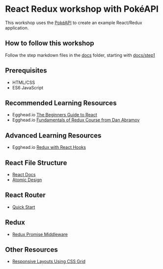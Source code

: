 # React Redux workshop with PokéAPI

This workshop uses the [PokéAPI](https://pokeapi.co/) to create an example React/Redux application.

## How to follow this workshop

Follow the step markdown files in the [docs](./docs) folder, starting with [docs/step1](./docs/step1.md)

## Prerequisites

- HTML/CSS
- ES6 JavaScript

## Recommended Learning Resources

- Egghead.io [The Beginners Guide to React](https://egghead.io/courses/the-beginner-s-guide-to-react)
- Egghead.io [Fundamentals of Redux Course from Dan Abramov](https://egghead.io/courses/fundamentals-of-redux-course-from-dan-abramov-bd5cc867)

## Advanced Learning Resources

- Egghead.io [Redux with React Hooks](https://egghead.io/courses/redux-with-react-hooks-8a37)

## React File Structure

- [React Docs](https://reactjs.org/docs/faq-structure.html)
- [Atomic Design](https://bradfrost.com/blog/post/atomic-web-design/)

## React Router

- [Quick Start](https://reactrouter.com/web/guides/quick-start)

## Redux

- [Redux Promise Middleware](https://github.com/pburtchaell/redux-promise-middleware)

## Other Resources

- [Responsive Layouts Using CSS Grid](https://css-tricks.com/look-ma-no-media-queries-responsive-layouts-using-css-grid/)

